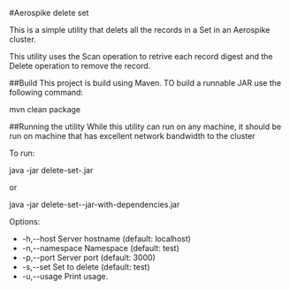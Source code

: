 #Aerospike delete set

This is a simple utility that delets all the records in a Set in an Aerospike cluster.

This utility uses the Scan operation to retrive each record digest and the Delete operation to remove the record.

##Build
This project is build using Maven. TO build a runnable JAR use the following command:

  mvn clean package

##Running the utility
While this utility can run on any machine, it should be run on machine that has excellent network bandwidth to the cluster

To run:

  java -jar delete-set-<version>.jar
  
or

  java -jar delete-set-<version>-jar-with-dependencies.jar

Options:
  
*  -h,--host <arg>       Server hostname (default: localhost)
*  -n,--namespace <arg>  Namespace (default: test)
*  -p,--port <arg>       Server port (default: 3000)
*  -s,--set <arg>        Set to delete (default: test)
*  -u,--usage            Print usage.


